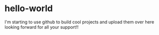 # hello-world

I'm starting to use github to build cool projects and upload them over here
looking forward for all your support!!

